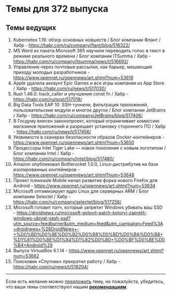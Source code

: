 # Темы для 372 выпуска

## Темы ведущих

1. Kubernetes 1.19: обзор основных новшеств / Блог компании Флант / Хабр - https://habr.com/ru/company/flant/blog/516322/
1. MS Word из пакета Microsoft 365 научили переводить голос в текст в режиме реального времени / Блог компании ITSumma / Хабр - https://habr.com/ru/company/itsumma/news/t/516692/
1. Управление через почтовые рассылки, как барьер, мешающий приходу молодых разработчиков - https://www.opennet.ru/opennews/art.shtml?num=53619
1. Apple удалила аккаунт Epic Games и все игры компании из App Store / Хабр - https://habr.com/ru/news/t/517030/
1. Rust 1.46.0: track_caller и улучшения const fn / Хабр - https://habr.com/ru/post/517018/
1. Big Data Tools EAP 10: SSH-туннели, фильтрация приложений, пользовательские модули и многое другое / Блог компании JetBrains / Хабр - https://habr.com/ru/company/JetBrains/blog/517406/
1. В Госдуму внесен законопроект, который ограничивает комиссию магазинов приложений и разрешает установку стороннего ПО / Хабр - https://habr.com/ru/news/t/517456/
1. Уязвимости в сканерах безопасности образов Docker-контейнеров - https://www.opennet.ru/opennews/art.shtml?num=53650
1. Процессоры Intel Tiger Lake — новое поколение с новым логотипом / Блог компании Intel / Хабр - https://habr.com/ru/company/intel/blog/517480/
1. Amazon опубликовал Bottlerocket 1.0.0, Linux-дистрибутив на базе изолированных контейнеров - https://www.opennet.ru/opennews/art.shtml?num=53648
1. Проект Iceweasle Mobile начал развитие форка нового Firefox для Android - https://www.opennet.ru/opennews/art.shtml?num=53634
1. Microsoft оптимизирует ядро Linux для серверных ARM / Блог компании Selectel / Хабр - https://habr.com/ru/company/selectel/blog/517256/
1. Microsoft готовит патч, который запретит Windows убивать ваш SSD - https://droidnews.ru/microsoft-gotovit-patch-kotoryj-zapretit-windows-ubivat-vash-ssd?utm_source=feedburner&utm_medium=feed&utm_campaign=Feed%3A+droidnews+%28DroidNews+-+%D0%BD%D0%BE%D0%B2%D0%B8%D0%BD%D0%BA%D0%B8+%D1%81%D0%BE%D1%84%D1%82%D0%B0+%D0%BF%D0%BE%D0%B4+Android%29
1. Выпуск VirtualBox 6.1.14 - https://www.opennet.ru/opennews/art.shtml?num=53662
1. Поисковик «Спутник» прекратил работу / Хабр - https://habr.com/ru/news/t/518204/

---

Если есть желание можно [предложить](themes_from_listeners.md) тему, но пожалуйста, убедитесь, что ваши темы соответствуют нашим **[рекомендациям](Recommendations_for_the_proposed_topics.md)**.
